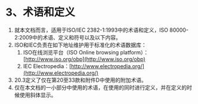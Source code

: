# 3、术语和定义

1. 就本文档而言，适用于ISO/IEC 2382-1:1993中的术语和定义，ISO 80000-2:2009中的术语、定义和符号以及以下内容。
2. ISO和IEC负责在如下地址维护用于标准化的术语数据库：
   1. ISO在线浏览平台（ISO Online browsing platform）：[http://www.iso.org/obp](http://www.iso.org/obp)
   2. IEC Electropedia：[http://www.electropedia.org/](http://www.electropedia.org/)
3. 20.3定义了仅在第20至33款和附件D中使用的附加术语。
4. 仅在本文档的一小部分中使用的术语，在使用的同时进行定义，并在定义的时候使用斜体显示。



